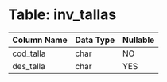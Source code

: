 # Table: inv_tallas

| Column Name | Data Type | Nullable |
|-------------|-----------|----------|
| cod_talla | char | NO |
| des_talla | char | YES |
